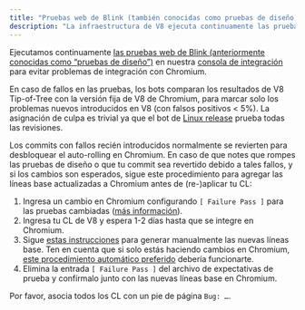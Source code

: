 ```yaml
---
title: "Pruebas web de Blink (también conocidas como pruebas de diseño)"
description: "La infraestructura de V8 ejecuta continuamente las pruebas web de Blink para evitar problemas de integración con Chromium. Este documento describe qué hacer en caso de que falle una prueba."
---
```

Ejecutamos continuamente [las pruebas web de Blink (anteriormente conocidas como “pruebas de diseño”)](https://chromium.googlesource.com/chromium/src/+/master/docs/testing/web_tests.md) en nuestra [consola de integración](https://ci.chromium.org/p/v8/g/integration/console) para evitar problemas de integración con Chromium.

En caso de fallos en las pruebas, los bots comparan los resultados de V8 Tip-of-Tree con la versión fija de V8 de Chromium, para marcar solo los problemas nuevos introducidos en V8 (con falsos positivos < 5%). La asignación de culpa es trivial ya que el bot de [Linux release](https://ci.chromium.org/p/v8/builders/luci.v8.ci/V8%20Blink%20Linux) prueba todas las revisiones.

Los commits con fallos recién introducidos normalmente se revierten para desbloquear el auto-rolling en Chromium. En caso de que notes que rompes las pruebas de diseño o que tu commit sea revertido debido a tales fallos, y si los cambios son esperados, sigue este procedimiento para agregar las líneas base actualizadas a Chromium antes de (re-)aplicar tu CL:

1. Ingresa un cambio en Chromium configurando `[ Failure Pass ]` para las pruebas cambiadas ([más información](https://chromium.googlesource.com/chromium/src/+/master/docs/testing/web_test_expectations.md#updating-the-expectations-files)).
1. Ingresa tu CL de V8 y espera 1-2 días hasta que se integre en Chromium.
1. Sigue [estas instrucciones](https://chromium.googlesource.com/chromium/src/+/master/docs/testing/web_tests.md#Rebaselining-Web-Tests) para generar manualmente las nuevas líneas base. Ten en cuenta que si solo estás haciendo cambios en Chromium, [este procedimiento automático preferido](https://chromium.googlesource.com/chromium/src/+/master/docs/testing/web_test_expectations.md#how-to-rebaseline) debería funcionarte.
1. Elimina la entrada `[ Failure Pass ]` del archivo de expectativas de prueba y confírmalo junto con las nuevas líneas base en Chromium.

Por favor, asocia todos los CL con un pie de página `Bug: …`.
